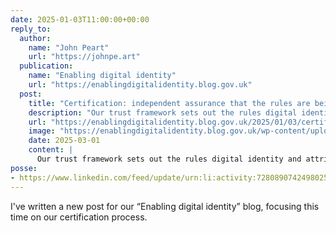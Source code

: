 ```yaml
---
date: 2025-01-03T11:00:00+00:00
reply_to:
  author:
    name: "John Peart"
    url: "https://johnpe.art"
  publication:
    name: "Enabling digital identity"
    url: "https://enablingdigitalidentity.blog.gov.uk"
  post:
    title: "Certification: independent assurance that the rules are being followed"
    description: "Our trust framework sets out the rules digital identity and attribute services should meet. How can we be confident that those rules are being followed? That’s the role of “conformity assessment” – or, more colloquially, certification."
    url: "https://enablingdigitalidentity.blog.gov.uk/2025/01/03/certification-independent-assurance-that-the-rules-are-being-followed/"
    image: "https://enablingdigitalidentity.blog.gov.uk/wp-content/uploads/sites/287/2024/12/certification-diagram.jpg"
    date: 2025-03-01
    content: |
      Our trust framework sets out the rules digital identity and attribute services should meet. How can we be confident that those rules are being followed? That’s the role of “conformity assessment” – or, more colloquially, certification.
posse:
- https://www.linkedin.com/feed/update/urn:li:activity:7280890742498025472/
---
```


I've written a new post for our “Enabling digital identity” blog, focusing this time on our certification process. 